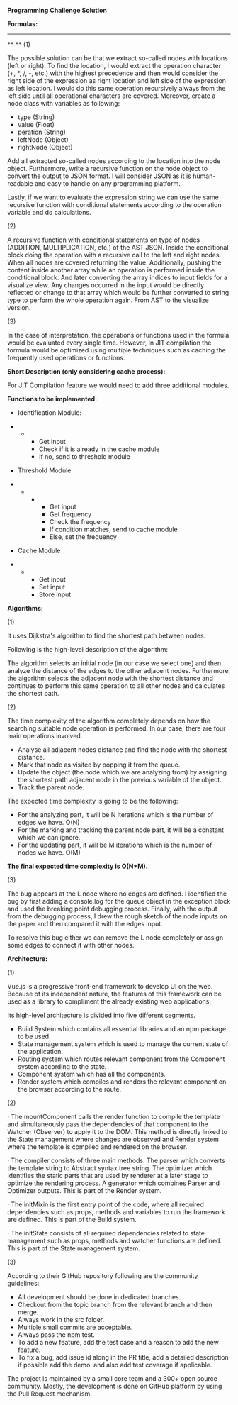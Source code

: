 **Programming Challenge Solution**

**Formulas:**

** **

** ** (1)

The possible solution can be that we extract so-called nodes with locations (left or right). To find the location, I would extract the operation character (+, \*, /, -, etc.) with the highest precedence and then would consider the right side of the expression as right location and left side of the expression as left location. I would do this same operation recursively always from the left side until all operational characters are covered. Moreover, create a node class with variables as following:

- type (String)
- value (Float)
- peration (String)
- leftNode (Object)
- rightNode (Object)

Add all extracted so-called nodes according to the location into the node object. Furthermore, write a recursive function on the node object to convert the output to JSON format. I will consider JSON as it is human-readable and easy to handle on any programming platform.

Lastly, if we want to evaluate the expression string we can use the same recursive function with conditional statements according to the operation variable and do calculations.



(2)

 A recursive function with conditional statements on type of nodes (ADDITION, MULTIPLICATION, etc.) of the AST JSON. Inside the conditional block doing the operation with a recursive call to the left and right nodes. When all nodes are covered returning the value. Additionally, pushing the content inside another array while an operation is performed inside the conditional block. And later converting the array indices to input fields for a visualize view. Any changes occurred in the input would be directly reflected or change to that array which would be further converted to string type to perform the whole operation again. From AST to the visualize version.



 (3)

In the case of interpretation, the operations or functions used in the formula would be evaluated every single time. However, in JIT compilation the formula would be optimized using multiple techniques such as caching the frequently used operations or functions.

**Short Description (only considering cache process):**

 For JIT Compilation feature we would need to add three additional modules.

**Functions to be implemented:**

- Identification Module:

-
  -
    - Get input
    - Check if it is already in the cache module
    - If no, send to threshold module

- Threshold Module

-
  -
    -
      - Get input
      - Get frequency
      - Check the frequency
      - If condition matches, send to cache module
      - Else, set the frequency

- Cache Module

-
  -
    - Get input
    - Set input
    - Store input



**Algorithms:**

(1)

It uses Dijkstra&#39;s algorithm to find the shortest path between nodes.

Following is the high-level description of the algorithm:

The algorithm selects an initial node (in our case we select one) and then analyze the distance of the edges to the other adjacent nodes. Furthermore, the algorithm selects the adjacent node with the shortest distance and continues to perform this same operation to all other nodes and calculates the shortest path.

(2)

The time complexity of the algorithm completely depends on how the searching suitable node operation is performed. In our case, there are four main operations involved.

- Analyse all adjacent nodes distance and find the node with the shortest distance.
- Mark that node as visited by popping it from the queue.
- Update the object (the node which we are analyzing from) by assigning the shortest path adjacent node in the previous variable of the object.
- Track the parent node.

The expected time complexity is going to be the following:

- For the analyzing part, it will be N iterations which is the number of edges we have. O(N)
- For the marking and tracking the parent node part, it will be a constant which we can ignore.
- For the updating part, it will be M iterations which is the number of nodes we have. O(M)

**The final expected time complexity is O(N\*M).**

(3)

The bug appears at the L node where no edges are defined. I identified the bug by first adding a console.log for the queue object in the exception block and used the breaking point debugging process. Finally, with the output from the debugging process, I drew the rough sketch of the node inputs on the paper and then compared it with the edges input.

To resolve this bug either we can remove the L node completely or assign some edges to connect it with other nodes.



**Architecture:**

(1)

Vue.js is a progressive front-end framework to develop UI on the web. Because of its independent nature, the features of this framework can be used as a library to compliment the already existing web applications.

Its high-level architecture is divided into five different segments.

- Build System which contains all essential libraries and an npm package to be used.
- State management system which is used to manage the current state of the application.
- Routing system which routes relevant component from the Component system according to the state.
- Component system which has all the components.
- Render system which compiles and renders the relevant component on the browser according to the route.

(2)

· The mountComponent calls the render function to compile the template and simultaneously pass the dependencies of that component to the Watcher (Observer) to apply it to the DOM. This method is directly linked to the State management where changes are observed and Render system where the template is compiled and rendered on the browser.

· The compiler consists of three main methods. The parser which converts the template string to Abstract syntax tree string. The optimizer which identifies the static parts that are used by renderer at a later stage to optimize the rendering process. A generator which combines Parser and Optimizer outputs. This is part of the Render system.

· The initMixin is the first entry point of the code, where all required dependencies such as props, methods and variables to run the framework are defined. This is part of the Build system.

· The initState consists of all required dependencies related to state management such as props, methods and watcher functions are defined. This is part of the State management system.

(3)

According to their GitHub repository following are the community guidelines:

- All development should be done in dedicated branches.
- Checkout from the topic branch from the relevant branch and then merge.
- Always work in the src folder.
- Multiple small commits are acceptable.
- Always pass the npm test.
- To add a new feature, add the test case and a reason to add the new feature.
- To fix a bug, add issue id along in the PR title, add a detailed description if possible add the demo. and also add test coverage if applicable.

The project is maintained by a small core team and a 300+ open source community. Mostly, the development is done on GitHub platform by using the Pull Request mechanism.
